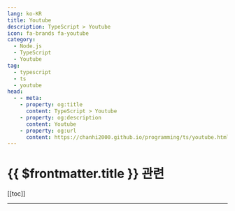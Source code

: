 ```yaml
---
lang: ko-KR
title: Youtube
description: TypeScript > Youtube
icon: fa-brands fa-youtube
category: 
  - Node.js
  - TypeScript
  - Youtube
tag: 
  - typescript
  - ts
  - youtube
head:
  - - meta:
    - property: og:title
      content: TypeScript > Youtube
    - property: og:description
      content: Youtube
    - property: og:url
      content: https://chanhi2000.github.io/programming/ts/youtube.html
---
```


# {{ $frontmatter.title }} 관련

[[toc]]

---

<MyYouTubeItems jsonName="yu-PedroTechnologies" /><!-- PedroTech -->
<MyYouTubeItems jsonName="yu-mduniv" /><!-- 마플개발대학 -->
<MyYouTubeItems jsonName="yu-SoftwareDeveloperDiaries" /><!-- Software Developer Diaries -->
<MyYouTubeItems jsonName="yu-yukicoding6552" /><!-- Yuki Coding -->
<MyYouTubeItems jsonName="yu-andrew-burgess" />
<!-- Andrew Burges -->
<MyYouTubeItems jsonName="yu-askpext" /><!-- PEXT -->
<MyYouTubeItems jsonName="yu-MixedCodeDotCom" /><!-- MixedCode -->
<MyYouTubeItems jsonName="yu-코딩알려주는누나" /><!-- 코딩알려주는누나 -->

<TagLinks />